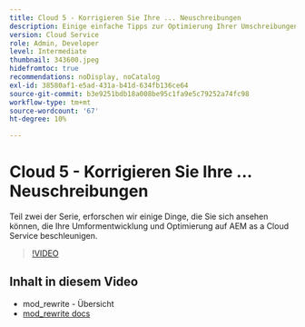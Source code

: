 ```yaml
---
title: Cloud 5 - Korrigieren Sie Ihre ... Neuschreibungen
description: Einige einfache Tipps zur Optimierung Ihrer Umschreibungen und zur Beschleunigung Ihrer Site
version: Cloud Service
role: Admin, Developer
level: Intermediate
thumbnail: 343600.jpeg
hidefromtoc: true
recommendations: noDisplay, noCatalog
exl-id: 38580af1-e5ad-431a-b41d-634fb136ce64
source-git-commit: b3e9251bdb18a008be95c1fa9e5c79252a74fc98
workflow-type: tm+mt
source-wordcount: '67'
ht-degree: 10%

---
```


# Cloud 5 - Korrigieren Sie Ihre ... Neuschreibungen

Teil zwei der Serie, erforschen wir einige Dinge, die Sie sich ansehen können, die Ihre Umformentwicklung und Optimierung auf AEM as a Cloud Service beschleunigen.

>[!VIDEO](https://video.tv.adobe.com/v/343600?quality=12&learn=on)

## Inhalt in diesem Video

+ mod_rewrite - Übersicht
+ [mod_rewrite docs](https://httpd.apache.org/docs/current/mod/mod_rewrite.html)
